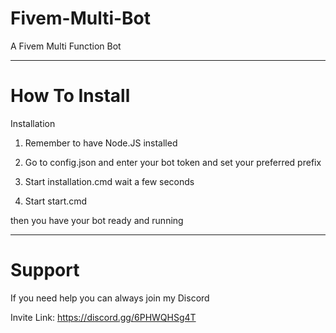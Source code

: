 # Fivem-Multi-Bot
A Fivem Multi Function Bot

---

# How To Install

Installation

1. Remember to have Node.JS installed

2. Go to config.json and enter your bot token and set your preferred prefix

3. Start installation.cmd wait a few seconds

4. Start start.cmd

then you have your bot ready and running

---

# Support

If you need help you can always join my Discord

Invite Link: https://discord.gg/6PHWQHSg4T